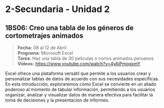 # 2-Secundaria - Unidad 2

## 1BS06: Creo una tabla de los géneros de cortometrajes animados

> <i class="bi bi-calendar"></i> **Fecha:** 08 al 12 de Abril<br><i class="bi bi-laptop"></i> **Programa:** Microsoft Excel <br><i class="bi bi-clipboard-check"></i> **Tarea:** Haz una tabla de 30 peliculas o cortos animados peruanos <br><i class="bi bi-youtube txt-red"></i> **Videos:** https://www.youtube.com/watch?v=4yAiPmqgxmY

Excel ofrece una plataforma versátil que permite a los usuarios crear y personalizar tablas de datos de acuerdo con sus necesidades específicas. En esta introducción, exploraremos cómo Excel se convierte en un aliado poderoso al momento de tabular información, permitiendo a los usuarios organizar, analizar y visualizar datos de manera efectiva para facilitar la toma de decisiones y la presentación de informes.